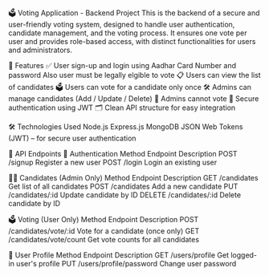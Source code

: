 🗳️ Voting Application - Backend Project
This is the backend of a secure and user-friendly voting system, designed to handle user authentication, candidate management, and the voting process. It ensures one vote per user and provides role-based access, with distinct functionalities for users and administrators.

🔑 Features
✅ User sign-up and login using Aadhar Card Number and password
 Also user must be legally elgible to vote 
📋 Users can view the list of candidates
🗳️ Users can vote for a candidate only once
🛠️ Admins can manage candidates (Add / Update / Delete)
🚫 Admins cannot vote
🔐 Secure authentication using JWT
🗂️ Clean API structure for easy integration

🛠️ Technologies Used
Node.js
Express.js
MongoDB
JSON Web Tokens (JWT) – for secure user authentication

📌 API Endpoints
🔐 Authentication
Method	Endpoint	Description
POST	/signup	Register a new user
POST	/login	Login an existing user

🧑‍💼 Candidates (Admin Only)
Method	Endpoint	Description
GET	/candidates	Get list of all candidates
POST	/candidates	Add a new candidate
PUT	/candidates/:id	Update candidate by ID
DELETE	/candidates/:id	Delete candidate by ID

🗳️ Voting (User Only)
Method	Endpoint	Description
POST	/candidates/vote/:id	Vote for a candidate (once only)
GET	/candidates/vote/count	Get vote counts for all candidates

👤 User Profile
Method	Endpoint	Description
GET	/users/profile	Get logged-in user's profile
PUT	/users/profile/password	Change user password

